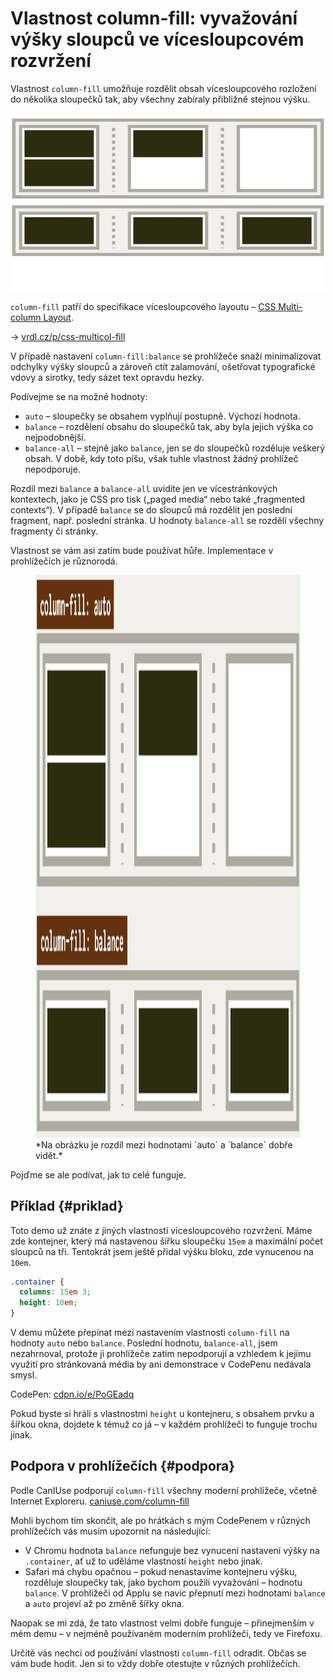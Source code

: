 # Vlastnost column-fill: vyvažování výšky sloupců ve vícesloupcovém rozvržení

Vlastnost `column-fill` umožňuje rozdělit obsah vícesloupcového rozložení do několika sloupečků tak, aby všechny zabíraly přibližně stejnou výšku.

<div class="connected" markdown="1">

![CSS vlastnost column-fill](../dist/images/small/vdlayout/css-multicol-fill-scheme.jpg)

<div class="web-only" markdown="1">

`column-fill` patří do specifikace vícesloupcového layoutu – [CSS Multi-column Layout](css-multicolumn.md).

</div>

<div class="ebook-only" markdown="1">

→ [vrdl.cz/p/css-multicol-fill](https://www.vzhurudolu.cz/prirucka/css-multicol-fill)

</div>

</div>

V případě nastavení `column-fill:balance` se prohlížeče snaží minimalizovat odchylky výšky sloupců a zároveň ctít zalamování, ošetřovat typografické vdovy a sirotky, tedy sázet text opravdu hezky.

Podívejme se na možné hodnoty:

- `auto` – sloupečky se obsahem vyplňují postupně. Výchozí hodnota.
- `balance` – rozdělení obsahu do sloupečků tak, aby byla jejich výška co nejpodobnější.
- `balance-all` – stejně jako `balance`, jen se do sloupečků rozděluje veškerý obsah. V době, kdy toto píšu, však tuhle vlastnost žádný prohlížeč nepodporuje.

Rozdíl mezi `balance` a `balance-all` uvidíte jen ve vícestránkových kontextech, jako je CSS pro tisk („paged media“ nebo také „fragmented contexts“). V případě `balance` se do sloupců má rozdělit jen poslední fragment, např. poslední stránka. U hodnoty `balance-all` se rozdělí všechny fragmenty či stránky.

<!-- AdSnippet -->

Vlastnost se vám asi zatím bude používat hůře. Implementace v prohlížečích je různorodá.

<figure>
<img src="../dist/images/original/vdlayout/css-multicol-fill.jpg" width="1600" height="900" alt="CSS vlastnost column-fill">
<figcaption markdown="1">
*Na obrázku je rozdíl mezi hodnotami `auto` a `balance` dobře vidět.*
</figcaption>
</figure>

Pojďme se ale podívat, jak to celé funguje.

## Příklad {#priklad}

Toto demo už znáte z jiných vlastností vícesloupcového rozvržení. Máme zde kontejner, který má nastavenou šířku sloupečku `15em` a maximální počet sloupců na tři. Tentokrát jsem ještě přidal výšku bloku, zde vynucenou na `10em`.

```css
.container {
  columns: 15em 3;
  height: 10em;
}
```

V demu můžete přepínat mezi nastavením vlastnosti `column-fill` na hodnoty `auto` nebo `balance`. Poslední hodnotu, `balance-all`, jsem nezahrnoval, protože ji prohlížeče zatím nepodporují a vzhledem k jejímu využití pro stránkovaná média by ani demonstrace v CodePenu nedávala smysl.

CodePen: [cdpn.io/e/PoGEadq](https://codepen.io/machal/pen/PoGEadq?editors=1000)

Pokud byste si hráli s vlastnostmi `height` u kontejneru, s obsahem prvku a šířkou okna, dojdete k témuž co já – v každém prohlížeči to funguje trochu jinak.

## Podpora v prohlížečích {#podpora}

Podle CanIUse podporují `column-fill` všechny moderní prohlížeče, včetně Internet Exploreru. [caniuse.com/column-fill](https://caniuse.com/?search=column-fill)

Mohli bychom tím skončit, ale po hrátkách s mým CodePenem v různých prohlížečích vás musím upozornit na následující:

- V Chromu hodnota `balance` nefunguje bez vynucení nastavení výšky na `.container`, ať už to uděláme vlastností `height` nebo jinak.
- Safari má chybu opačnou – pokud nenastavíme kontejneru výšku, rozděluje sloupečky tak, jako bychom použili vyvažování – hodnotu `balance`. V prohlížeči od Applu se navíc přepnutí mezi hodnotami `balance` a `auto` projeví až po změně šířky okna.

Naopak se mi zdá, že tato vlastnost velmi dobře funguje – přinejmenším v mém demu – v nejméně používaném moderním prohlížeči, tedy ve Firefoxu.

Určitě vás nechci od používání vlastnosti `column-fill` odradit. Občas se vám bude hodit. Jen si to vždy dobře otestujte v různých prohlížečích.

<!-- AdSnippet -->
